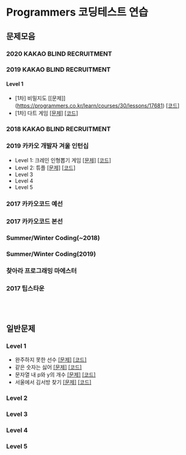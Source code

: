 # Programmers 코딩테스트 연습
## 문제모음
### 2020 KAKAO BLIND RECRUITMENT
### 2019 KAKAO BLIND RECRUITMENT
#### Level 1
  * [1차] 비밀지도 [[문제]] (https://programmers.co.kr/learn/courses/30/lessons/17681) [[코드]]()
  * [1차] 다트 게임 [[문제]](https://programmers.co.kr/learn/courses/30/lessons/17682) [[코드]]()
### 2018 KAKAO BLIND RECRUITMENT
### 2019 카카오 개발자 겨울 인턴십
* Level 1: 크레인 인형뽑기 게임 [[문제]](https://programmers.co.kr/learn/courses/30/lessons/64061) [[코드]](https://github.com/kimkyeongnam/Algorithm/blob/master/Programmers/%ED%81%AC%EB%A0%88%EC%9D%B8%20%EC%9D%B8%ED%98%95%EB%BD%91%EA%B8%B0.cpp)
* Level 2: 튜플 [[문제]](https://programmers.co.kr/learn/courses/30/lessons/64065) [[코드]](https://github.com/kimkyeongnam/Algorithm/blob/master/Programmers/%ED%8A%9C%ED%94%8C.cpp)
* Level 3
* Level 4
* Level 5
### 2017 카카오코드 예선
### 2017 카카오코드 본선
### Summer/Winter Coding(~2018)
### Summer/Winter Coding(2019)
### 찾아라 프로그래밍 마에스터
### 2017 팁스타운

<br><br>
## 일반문제
### Level 1
* 완주하지 못한 선수 [[문제]](https://programmers.co.kr/learn/courses/30/lessons/42576) [[코드]]()
* 같은 숫자는 싫어 [[문제]](https://programmers.co.kr/learn/courses/30/lessons/12906) [[코드]]()
* 문자열 내 p와 y의 개수 [[문제]](https://programmers.co.kr/learn/courses/30/lessons/12916) [[코드]]()
* 서울에서 김서방 찾기 [[문제]](https://programmers.co.kr/learn/courses/30/lessons/12919) [[코드]]()
### Level 2
### Level 3
### Level 4
### Level 5